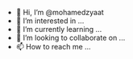 - 👋 Hi, I’m @mohamedzyaat
- 👀 I’m interested in ...
- 🌱 I’m currently learning ...
- 💞️ I’m looking to collaborate on ...
- 📫 How to reach me ...

<!---
mohamedzyaat/mohamedzyaat is a ✨ special ✨ repository because its `README.md` (this file) appears on your GitHub profile.
You can click the Preview link to take a look at your changes.
--->
